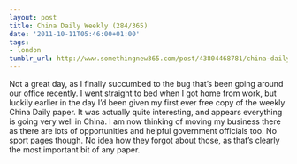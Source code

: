 ```yaml
---
layout: post
title: China Daily Weekly (284/365)
date: '2011-10-11T05:46:00+01:00'
tags:
- london
tumblr_url: http://www.somethingnew365.com/post/43804468781/china-daily-weekly-284365
---
```

Not a great day, as I finally succumbed to the bug that’s been going around our office recently. I went straight to bed when I got home from work, but luckily earlier in the day I’d been given my first ever free copy of the weekly China Daily paper.
It was actually quite interesting, and appears everything is going very well in China. I am now thinking of moving my business there as there are lots of opportunities and helpful government officials too.
No sport pages though. No idea how they forgot about those, as that’s clearly the most important bit of any paper.

